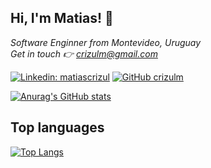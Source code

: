 <h2> Hi, I'm Matias! 👋</h2>
<p><em>Software Enginner from Montevideo, Uruguay </br>Get in touch 👉 <a href="mailto:crizulm@gmail.com" target="_blank">crizulm@gmail.com</a></em></p>

[![Linkedin: matiascrizul](https://img.shields.io/badge/-matiascrizul-blue?style=flat-square&logo=Linkedin&logoColor=white&link=https://www.linkedin.com/in/matiascrizul/)](https://www.linkedin.com/in/matiascrizul/)
[![GitHub crizulm](https://img.shields.io/github/followers/crizulm?label=follow&style=social)](https://github.com/crizulm)

[![Anurag's GitHub stats](https://github-readme-stats.vercel.app/api/?username=crizulm&count_private=true&show_icons=true&title_color=fff&icon_color=79ff97&text_color=9f9f9f&bg_color=151515)](https://github.com/anuraghazra/github-readme-stats)

## Top languages

[![Top Langs](https://github-readme-stats.vercel.app/api/top-langs/?username=crizulm&layout=compact&langs_count=8&title_color=fff&icon_color=79ff97&text_color=9f9f9f&bg_color=151515)](https://github.com/anuraghazra/github-readme-stats)
